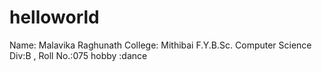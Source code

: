 # helloworld
Name: Malavika Raghunath
College: Mithibai
F.Y.B.Sc. Computer Science
Div:B , Roll No.:075
hobby :dance
